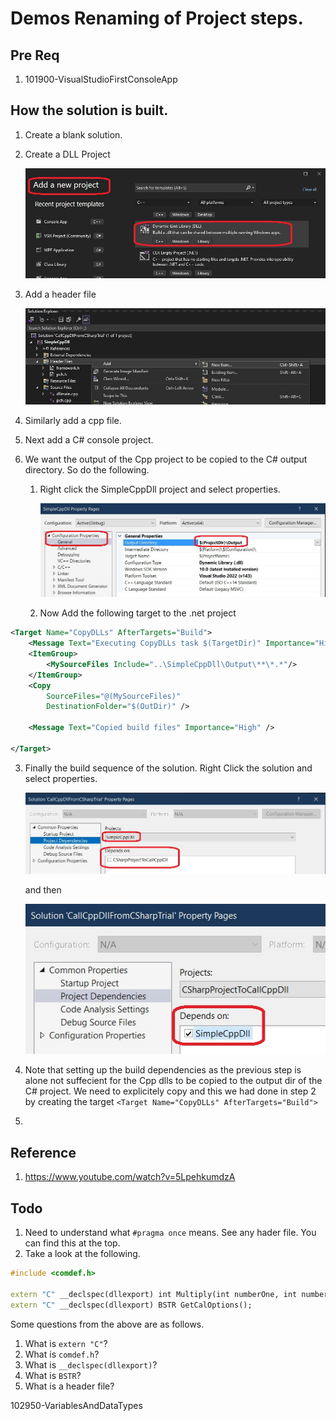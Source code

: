 # Demos Renaming of Project steps.

## Pre Req
1. 101900-VisualStudioFirstConsoleApp

## How the solution is built.
1. Create a blank solution.
2. Create a DLL Project

    ![Create a DLL Project](images/50_50CppDllProject.jpg)

3. Add a header file

    ![Add Header file](images/51_50AddHeaderToCppProject.jpg)

4. Similarly add a cpp file.   
5. Next add a C# console project.
6. We want the output of the Cpp project to be copied to the C# output directory. So do the following.
   1. Right click the SimpleCppDll project and select properties.

    	![Cpp Project Props](images/52_50_CppProjectConfig.jpg)

   2. Now Add the following target to the .net project

```xml
<Target Name="CopyDLLs" AfterTargets="Build">
	<Message Text="Executing CopyDLLs task $(TargetDir)" Importance="High" />
	<ItemGroup>
		<MySourceFiles Include="..\SimpleCppDll\Output\**\*.*"/>
	</ItemGroup>
	<Copy
		SourceFiles="@(MySourceFiles)"
		DestinationFolder="$(OutDir)" />

	<Message Text="Copied build files" Importance="High" />
	
</Target>

```

   3. Finally the build sequence of the solution. Right Click the solution and select properties. 

     	![Solution Props](images/53_50_SolutionConfig1.jpg)

		and then

     	![Solution Props](images/54_50_SolutionConfig2.jpg)

   4. Note that setting up the build dependencies as the previous step is alone not suffecient for the Cpp dlls to be copied to the output dir of the C# project. We need to explicitely copy and this we had done in step 2 by creating the target `<Target Name="CopyDLLs" AfterTargets="Build">`
1.  

## Reference
1. https://www.youtube.com/watch?v=5LpehkumdzA


## Todo
1. Need to understand what `#pragma once` means. See any hader file. You can find this at the top. 
2. Take a look at the following.
```c++
#include <comdef.h>

extern "C" __declspec(dllexport) int Multiply(int numberOne, int numberTwo);
extern "C" __declspec(dllexport) BSTR GetCalOptions();
```
Some questions from the above are as follows.

1.  What is `extern "C"`?
2.  What is `comdef.h`?
3.  What is `__declspec(dllexport)`?
4.  What is `BSTR`?
5.  What is a header file?


102950-VariablesAndDataTypes

